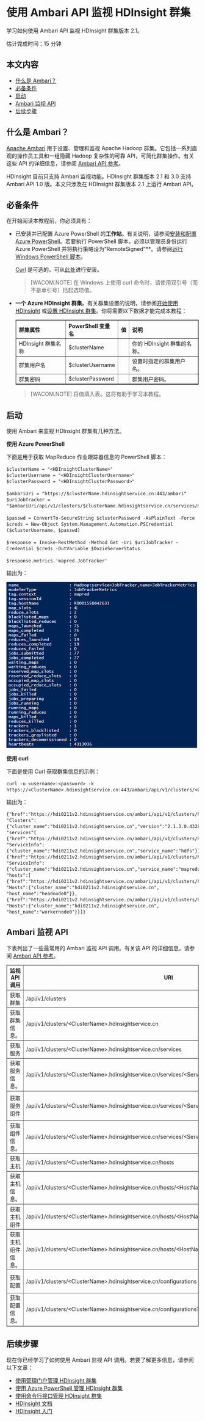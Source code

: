 <properties linkid="manage-services-hdinsight-use-Ambari" urlDisplayName="Monitor HDInsight clusters using the Ambari API" pageTitle="Monitor HDInsight clusters using the Ambari API | Azure" metaKeywords="" description="Use the Apache Ambari APIs for provisioning, managing, and monitoring Hadoop clusters. Ambari’s intuitive operator tools and APIs hide the complexity of Hadoop." services="hdinsight" documentationCenter="" title="Monitor HDInsight clusters using the Ambari API" umbracoNaviHide="0" disqusComments="1" authors="jgao" editor="cgronlun" manager="paulettm" />

# 使用 Ambari API 监视 HDInsight 群集

学习如何使用 Ambari API 监视 HDInsight 群集版本 2.1。

估计完成时间：15 分钟

## 本文内容

-   [什么是 Ambari？][]
-   [必备条件][]
-   [启动][]
-   [Ambari 监视 API][]
-   [后续步骤][]

## <a id="whatisambari"></a>什么是 Ambari？

[Apache Ambari][] 用于设置、管理和监视 Apache Hadoop 群集。它包括一系列直观的操作员工具和一组隐藏 Hadoop 复杂性的可靠 API，可简化群集操作。有关这些 API 的详细信息，请参阅 [Ambari API 参考][]。

HDInsight 目前只支持 Ambari 监视功能。HDInsight 群集版本 2.1 和 3.0 支持 Ambari API 1.0 版。本文只涉及在 HDInsight 群集版本 2.1 上运行 Ambari API。

## <a id="prerequisites"></a>必备条件

在开始阅读本教程前，你必须具有：

-   已安装并已配置 Azure PowerShell 的**工作站**。有关说明，请参阅[安装和配置 Azure PowerShell][]。若要执行 PowerShell 脚本，必须以管理员身份运行 Azure PowerShell 并将执行策略设为“RemoteSigned”**。请参阅[运行 Windows PowerShell 脚本][]。

    [Curl][] 是可选的。可从[此处][]进行安装。

    > [WACOM.NOTE] 在 Windows 上使用 curl 命令时，请使用双引号（而不是单引号）括起选项值。

-   **一个 Azure HDInsight 群集**。有关群集设置的说明，请参阅[开始使用 HDInsight][] 或[设置 HDInsight 群集][]。你将需要以下数据才能完成本教程：

	<table border="1">
	<tr><th>群集属性</th><th>PowerShell 变量名</th><th>值</th><th>说明</th></tr>
	<tr><td>HDInsight 群集名称</td><td>$clusterName</td><td></td><td>你的 HDInsight 群集的名称。</td></tr>
	<tr><td>群集用户名</td><td>$clusterUsername</td><td></td><td>设置时指定的群集用户名。</td></tr>
	<tr><td>群集密码</td><td>$clusterPassword</td><td></td><td>群集用户密码。</td></tr>
	</table>

    > [WACOM.NOTE] 将值填入表。这将有助于学习本教程。

## <a id="jumpstart"></a>启动

使用 Ambari 来监视 HDInsight 群集有几种方法。

**使用 Azure PowerShell**

下面是用于获取 MapReduce 作业跟踪器信息的 PowerShell 脚本：

    $clusterName = "<HDInsightClusterName>"
    $clusterUsername = "<HDInsightClusterUsername>"
    $clusterPassword = "<HDInsightClusterPassword>"

    $ambariUri = "https://$clusterName.hdinsightservice.cn:443/ambari"
    $uriJobTracker = "$ambariUri/api/v1/clusters/$clusterName.hdinsightservice.cn/services/mapreduce/components/jobtracker"

    $passwd = ConvertTo-SecureString $clusterPassword -AsPlainText -Force
    $creds = New-Object System.Management.Automation.PSCredential ($clusterUsername, $passwd)

    $response = Invoke-RestMethod -Method Get -Uri $uriJobTracker -Credential $creds -OutVariable $OozieServerStatus 

    $response.metrics.'mapred.JobTracker'

输出为：

![作业跟踪器输出][]

**使用 curl**

下面是使用 Curl 获取群集信息的示例：

    curl -u <username>:<password> -k https://<ClusterName>.hdinsightservice.cn:443/ambari/api/v1/clusters/<ClusterName>.hdinsightservice.cn

输出为：

    {"href":"https://hdi0211v2.hdinsightservice.cn/ambari/api/v1/clusters/hdi0211v2.hdinsightservice.cn/",
    "Clusters":{"cluster_name":"hdi0211v2.hdinsightservice.cn","version":"2.1.3.0.432823"},
    "services"[
    {"href":"https://hdi0211v2.hdinsightservice.cn/ambari/api/v1/clusters/hdi0211v2.hdinsightservice.cn/services/hdfs",
    "ServiceInfo":{"cluster_name":"hdi0211v2.hdinsightservice.cn","service_name":"hdfs"}},
    {"href":"https://hdi0211v2.hdinsightservice.cn/ambari/api/v1/clusters/hdi0211v2.hdinsightservice.cn/services/mapreduce",
    "ServiceInfo":{"cluster_name":"hdi0211v2.hdinsightservice.cn","service_name":"mapreduce"}}],
    "hosts":[
    {"href":"https://hdi0211v2.hdinsightservice.cn/ambari/api/v1/clusters/hdi0211v2.hdinsightservice.cn/hosts/headnode0",
    "Hosts":{"cluster_name":"hdi0211v2.hdinsightservice.cn",
    "host_name":"headnode0"}},
    {"href":"https://hdi0211v2.hdinsightservice.cn/ambari/api/v1/clusters/hdi0211v2.hdinsightservice.cn/hosts/workernode0",
    "Hosts":{"cluster_name":"hdi0211v2.hdinsightservice.cn",
    "host_name":"workernode0"}}]}

## <a id="monitor"></a>Ambari 监视 API

下表列出了一些最常用的 Ambari 监视 API 调用。有关该 API 的详细信息，请参阅 [Ambari API 参考][]。

<table border="1">
<tr><th>监视 API 调用</th><th>URI</th><th>说明</th></tr>
<tr><td>获取群集</td><td>/api/v1/clusters</td><td></td></tr>
<tr><td>获取群集信息。</td><td>/api/v1/clusters/&lt;ClusterName&gt;.hdinsightservice.cn</td><td>群集、服务、主机</td></tr>
<tr><td>获取服务</td><td>/api/v1/clusters/&lt;ClusterName&gt;.hdinsightservice.cn/services</td><td>服务包括：hdfs、mapreduce</td></tr>
<tr><td>获取服务信息。</td><td>/api/v1/clusters/&lt;ClusterName&gt;.hdinsightservice.cn/services/&lt;ServiceName&gt;</td><td></td></tr>
<tr><td>获取服务组件</td><td>/api/v1/clusters/&lt;ClusterName&gt;.hdinsightservice.cn/services/&lt;ServiceName&gt;/components</td><td>HDFS：namenode, datanode<br/>MapReduce:jobtracker; tasktracker</td></tr>
<tr><td>获取组件信息。</td><td>/api/v1/clusters/&lt;ClusterName&gt;.hdinsightservice.cn/services/&lt;ServiceName&gt;/components/&lt;ComponentName&gt;</td><td>ServiceComponentInfo、主机组件、指标</td></tr>
<tr><td>获取主机</td><td>/api/v1/clusters/&lt;ClusterName&gt;.hdinsightservice.cn/hosts</td><td>headnode0, workernode0</td></tr>
<tr><td>获取主机信息。</td><td>/api/v1/clusters/&lt;ClusterName&gt;.hdinsightservice.cn/hosts/&lt;HostName&gt; 
</td><td></td></tr>
<tr><td>获取主机组件</td><td>/api/v1/clusters/&lt;ClusterName&gt;.hdinsightservice.cn/hosts/&lt;HostName&gt;/host_components
</td><td>namenode, resourcemanager</td></tr>
<tr><td>获取主机组件信息。</td><td>/api/v1/clusters/&lt;ClusterName&gt;.hdinsightservice.cn/hosts/&lt;HostName&gt;/host_components/&lt;ComponentName&gt;
</td><td>HostRoles、组件、主机、指标</td></tr>
<tr><td>获取配置</td><td>/api/v1/clusters/&lt;ClusterName&gt;.hdinsightservice.cn/configurations 
</td><td>配置类型：core-site, hdfs-site, mapred-site, hive-site</td></tr>
<tr><td>获取配置信息。</td><td>/api/v1/clusters/&lt;ClusterName&gt;.hdinsightservice.cn/configurations?type=&lt;ConfigType&gt;&amp;tag=&lt;VersionName&gt; 
</td><td>配置类型：core-site, hdfs-site, mapred-site, hive-site</td></tr>
</table>

## <a id="nextsteps"></a>后续步骤

现在你已经学习了如何使用 Ambari 监视 API 调用。若要了解更多信息，请参阅以下文章：

-   [使用管理门户管理 HDInsight 群集][]
-   [使用 Azure PowerShell 管理 HDInsight 群集][]
-   [使用命令行接口管理 HDInsight 群集][]
-   [HDInsight 文档][]
-   [HDInsight 入门][开始使用 HDInsight]

  [什么是 Ambari？]: #whatisambari
  [必备条件]: #prerequisites
  [启动]: #jumpstart
  [Ambari 监视 API]: #monitor
  [后续步骤]: #nextsteps
  [Apache Ambari]: http://ambari.apache.org/
  [Ambari API 参考]: https://github.com/apache/ambari/blob/trunk/ambari-server/docs/api/v1/index.md
  [安装和配置 Azure PowerShell]: ../install-configure-powershell/
  [运行 Windows PowerShell 脚本]: http://technet.microsoft.com/zh-cn/library/ee176949.aspx
  [Curl]: http://curl.haxx.se
  [此处]: http://curl.haxx.se/download.html
  [开始使用 HDInsight]: ../hdinsight-get-started/
  [设置 HDInsight 群集]: ../hdinsight-provision-clusters/
  [作业跟踪器输出]: ./media/hdinsight-monitor-use-ambari-api/hdi.ambari.monitor.jobtracker.output.png
  [使用管理门户管理 HDInsight 群集]: ../hdinsight-administer-use-management-portal/
  [使用 Azure PowerShell 管理 HDInsight 群集]: ../hdinsight-administer-use-powershell/
  [使用命令行接口管理 HDInsight 群集]: ../hdinsight-administer-use-command-line/
  [HDInsight 文档]: /zh-cn/documentation/services/hdinsight/
